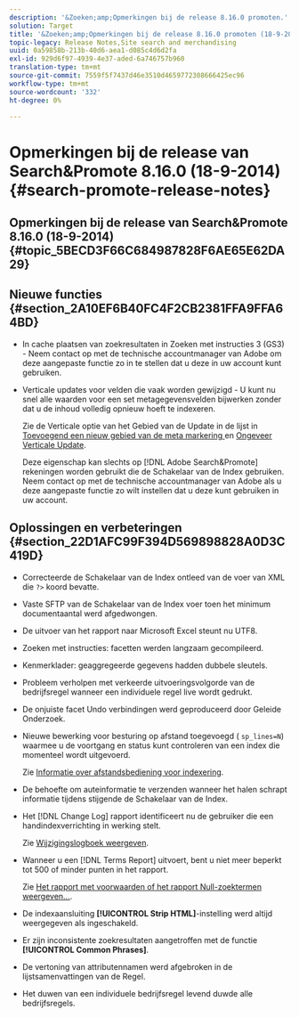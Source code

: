 ```yaml
---
description: '&Zoeken;amp;Opmerkingen bij de release 8.16.0 promoten.'
solution: Target
title: '&Zoeken;amp;Opmerkingen bij de release 8.16.0 promoten (18-9-2014)'
topic-legacy: Release Notes,Site search and merchandising
uuid: 0a59858b-213b-40d6-aea1-d085c4d6d2fa
exl-id: 929d6f97-4939-4e37-aded-6a746757b960
translation-type: tm+mt
source-git-commit: 7559f5f7437d46e3510d4659772308666425ec96
workflow-type: tm+mt
source-wordcount: '332'
ht-degree: 0%

---
```


# Opmerkingen bij de release van Search&amp;Promote 8.16.0 (18-9-2014){#search-promote-release-notes}

## Opmerkingen bij de release van Search&amp;Promote 8.16.0 (18-9-2014) {#topic_5BECD3F66C684987828F6AE65E62DA29}

## Nieuwe functies {#section_2A10EF6B40FC4F2CB2381FFA9FFA64BD}

* In cache plaatsen van zoekresultaten in Zoeken met instructies 3 (GS3) - Neem contact op met de technische accountmanager van Adobe om deze aangepaste functie zo in te stellen dat u deze in uw account kunt gebruiken.
* Verticale updates voor velden die vaak worden gewijzigd - U kunt nu snel alle waarden voor een set metagegevensvelden bijwerken zonder dat u de inhoud volledig opnieuw hoeft te indexeren.

   Zie de Verticale optie van het Gebied van de Update in de lijst in [Toevoegend een nieuw gebied van de meta markering ](../c-about-settings-menu/c-about-metadata-menu.md#task_6DF188C0FC7F4831A4444CA9AFA615E5) en [Ongeveer Verticale Update](../c-about-index-menu/c-about-vertical-updates.md#concept_E65A70C9C2E04804BF24FBE1B3CAD899).

   Deze eigenschap kan slechts op [!DNL Adobe Search&Promote] rekeningen worden gebruikt die de Schakelaar van de Index gebruiken. Neem contact op met de technische accountmanager van Adobe als u deze aangepaste functie zo wilt instellen dat u deze kunt gebruiken in uw account.

## Oplossingen en verbeteringen {#section_22D1AFC99F394D569898828A0D3C419D}

* Correcteerde de Schakelaar van de Index ontleed van de voer van XML die `?>` koord bevatte.
* Vaste SFTP van de Schakelaar van de Index voer toen het minimum documentaantal werd afgedwongen.
* De uitvoer van het rapport naar Microsoft Excel steunt nu UTF8.
* Zoeken met instructies: facetten werden langzaam gecompileerd.
* Kenmerklader: geaggregeerde gegevens hadden dubbele sleutels.
* Probleem verholpen met verkeerde uitvoeringsvolgorde van de bedrijfsregel wanneer een individuele regel live wordt gedrukt.
* De onjuiste facet Undo verbindingen werd geproduceerd door Geleide Onderzoek.
* Nieuwe bewerking voor besturing op afstand toegevoegd ( `sp_lines=N`) waarmee u de voortgang en status kunt controleren van een index die momenteel wordt uitgevoerd.

   Zie [Informatie over afstandsbediening voor indexering](../c-about-index-menu/c-about-remote-control-for-indexing.md#concept_C79B322190E84106A434E5C6D4A4118F).

* De behoefte om auteinformatie te verzenden wanneer het halen schrapt informatie tijdens stijgende de Schakelaar van de Index.
* Het [!DNL Change Log] rapport identificeert nu de gebruiker die een handindexverrichting in werking stelt.

   Zie [Wijzigingslogboek weergeven](../c-about-reports-menu/c-about-reports-menu.md#task_166F1156719F4B3D834BEA8E249C8057).

* Wanneer u een [!DNL Terms Report] uitvoert, bent u niet meer beperkt tot 500 of minder punten in het rapport.

   Zie [Het rapport met voorwaarden of het rapport Null-zoektermen weergeven...](../c-about-reports-menu/c-about-reports-menu.md#task_53B7ED1582DD4B0E8376546A7AFC789A).

* De indexaansluiting **[!UICONTROL Strip HTML]**-instelling werd altijd weergegeven als ingeschakeld.
* Er zijn inconsistente zoekresultaten aangetroffen met de functie **[!UICONTROL Common Phrases]**.
* De vertoning van attributennamen werd afgebroken in de lijstsamenvattingen van de Regel.
* Het duwen van een individuele bedrijfsregel levend duwde alle bedrijfsregels.
